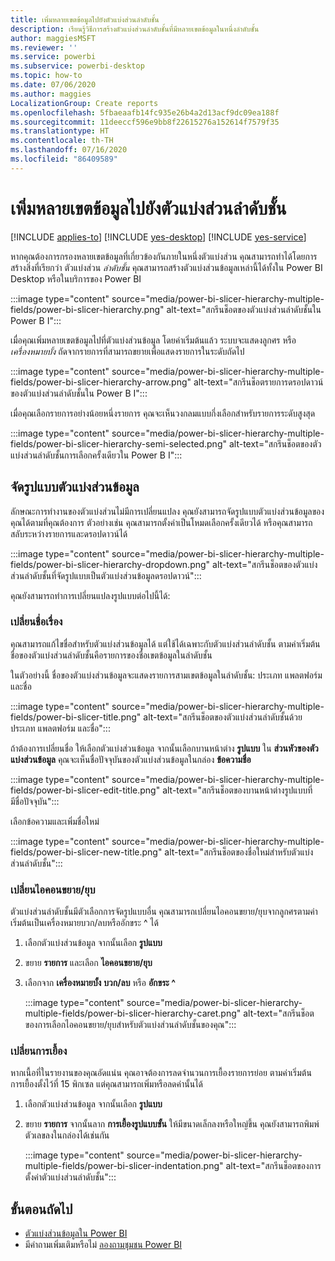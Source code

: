 ```yaml
---
title: เพิ่มหลายเขตข้อมูลไปยังตัวแบ่งส่วนลำดับชั้น
description: เรียนรู้วิธีการสร้างตัวแบ่งส่วนลำดับชั้นที่มีหลายเขตข้อมูลในหนึ่งลำดับชั้น
author: maggiesMSFT
ms.reviewer: ''
ms.service: powerbi
ms.subservice: powerbi-desktop
ms.topic: how-to
ms.date: 07/06/2020
ms.author: maggies
LocalizationGroup: Create reports
ms.openlocfilehash: 5fbaeaafb14fc935e26b4a2d13acf9dc09ea188f
ms.sourcegitcommit: 11deeccf596e9bb8f22615276a152614f7579f35
ms.translationtype: HT
ms.contentlocale: th-TH
ms.lasthandoff: 07/16/2020
ms.locfileid: "86409589"
---
```

# <a name="add-multiple-fields-to-a-hierarchy-slicer"></a>เพิ่มหลายเขตข้อมูลไปยังตัวแบ่งส่วนลำดับชั้น

[!INCLUDE [applies-to](../includes/applies-to.md)] [!INCLUDE [yes-desktop](../includes/yes-desktop.md)] [!INCLUDE [yes-service](../includes/yes-service.md)]

หากคุณต้องการกรองหลายเขตข้อมูลที่เกี่ยวข้องกันภายในหนึ่งตัวแบ่งส่วน คุณสามารถทำได้โดยการสร้างสิ่งที่เรียกว่า ตัวแบ่งส่วน *ลำดับชั้น* คุณสามารถสร้างตัวแบ่งส่วนข้อมูลเหล่านี้ได้ทั้งใน Power BI Desktop หรือในบริการของ Power BI

:::image type="content" source="media/power-bi-slicer-hierarchy-multiple-fields/power-bi-slicer-hierarchy.png" alt-text="สกรีนช็อตของตัวแบ่งส่วนลำดับชั้นใน Power B I":::

เมื่อคุณเพิ่มหลายเขตข้อมูลไปที่ตัวแบ่งส่วนข้อมูล โดยค่าเริ่มต้นแล้ว ระบบจะแสดงลูกศร หรือ *เครื่องหมายบั้ง* ถัดจากรายการที่สามารถขยายเพื่อแสดงรายการในระดับถัดไป

:::image type="content" source="media/power-bi-slicer-hierarchy-multiple-fields/power-bi-slicer-hierarchy-arrow.png" alt-text="สกรีนช็อตรายการดรอปดาวน์ของตัวแบ่งส่วนลำดับชั้นใน Power B I":::
 
 
เมื่อคุณเลือกรายการอย่างน้อยหนึ่งรายการ คุณจะเห็นวงกลมแบบกึ่งเลือกสำหรับรายการระดับสูงสุด
 
:::image type="content" source="media/power-bi-slicer-hierarchy-multiple-fields/power-bi-slicer-hierarchy-semi-selected.png" alt-text="สกรีนช็อตของตัวแบ่งส่วนลำดับชั้นการเลือกครั้งเดียวใน Power B I":::

## <a name="format-the-slicer"></a>จัดรูปแบบตัวแบ่งส่วนข้อมูล

ลักษณะการทำงานของตัวแบ่งส่วนไม่มีการเปลี่ยนแปลง คุณยังสามารถจัดรูปแบบตัวแบ่งส่วนข้อมูลของคุณได้ตามที่คุณต้องการ ตัวอย่างเช่น คุณสามารถตั้งค่าเป็นโหมดเลือกครั้งเดียวได้ หรือคุณสามารถสลับระหว่างรายการและดรอปดาวน์ได้ 

:::image type="content" source="media/power-bi-slicer-hierarchy-multiple-fields/power-bi-slicer-hierarchy-dropdown.png" alt-text="สกรีนช็อตของตัวแบ่งส่วนลำดับชั้นที่จัดรูปแบบเป็นตัวแบ่งส่วนข้อมูลดรอปดาวน์":::

คุณยังสามารถทำการเปลี่ยนแปลงรูปแบบต่อไปนี้ได้:

### <a name="change-the-title"></a>เปลี่ยนชื่อเรื่อง

คุณสามารถแก้ไขชื่อสำหรับตัวแบ่งส่วนข้อมูลได้ แต่ใช้ได้เฉพาะกับตัวแบ่งส่วนลำดับชั้น ตามค่าเริ่มต้น ชื่อของตัวแบ่งส่วนลำดับชั้นคือรายการของชื่อเขตข้อมูลในลำดับชั้น

ในตัวอย่างนี้ ชื่อของตัวแบ่งส่วนข้อมูลจะแสดงรายการสามเขตข้อมูลในลำดับชั้น: ประเภท แพลตฟอร์ม และชื่อ

:::image type="content" source="media/power-bi-slicer-hierarchy-multiple-fields/power-bi-slicer-title.png" alt-text="สกรีนช็อตของตัวแบ่งส่วนลำดับชั้นด้วยประเภท แพลตฟอร์ม และชื่อ":::

ถ้าต้องการเปลี่ยนชื่อ ให้เลือกตัวแบ่งส่วนข้อมูล จากนั้นเลือกบานหน้าต่าง **รูปแบบ** ใน **ส่วนหัวของตัวแบ่งส่วนข้อมูล** คุณจะเห็นชื่อปัจจุบันของตัวแบ่งส่วนข้อมูลในกล่อง **ข้อความชื่อ**

:::image type="content" source="media/power-bi-slicer-hierarchy-multiple-fields/power-bi-slicer-edit-title.png" alt-text="สกรีนช็อตของบานหน้าต่างรูปแบบที่มีชื่อปัจจุบัน":::

เลือกข้อความและเพิ่มชื่อใหม่

:::image type="content" source="media/power-bi-slicer-hierarchy-multiple-fields/power-bi-slicer-new-title.png" alt-text="สกรีนช็อตของชื่อใหม่สำหรับตัวแบ่งส่วนลำดับชั้น":::


### <a name="change-the-expandcollapse-icon"></a>เปลี่ยนไอคอนขยาย/ยุบ

ตัวแบ่งส่วนลำดับชั้นมีตัวเลือกการจัดรูปแบบอื่น คุณสามารถเปลี่ยนไอคอนขยาย/ยุบจากลูกศรตามค่าเริ่มต้นเป็นเครื่องหมายบวก/ลบหรืออักขระ ^ ได้

1. เลือกตัวแบ่งส่วนข้อมูล จากนั้นเลือก **รูปแบบ**
1. ขยาย **รายการ** และเลือก **ไอคอนขยาย/ยุบ**
1. เลือกจาก **เครื่องหมายบั้ง** **บวก/ลบ** หรือ **อักขระ ^**
 
    :::image type="content" source="media/power-bi-slicer-hierarchy-multiple-fields/power-bi-slicer-hierarchy-caret.png" alt-text="สกรีนช็อตของการเลือกไอคอนขยาย/ยุบสำหรับตัวแบ่งส่วนลำดับชั้นของคุณ":::
 
### <a name="change-the-indentation"></a>เปลี่ยนการเยื้อง

หากเนื้อที่ในรายงานของคุณอัดแน่น คุณอาจต้องการลดจำนวนการเยื้องรายการย่อย ตามค่าเริ่มต้น การเยื้องตั้งไว้ที่ 15 พิกเซล แต่คุณสามารถเพิ่มหรือลดค่านั้นได้ 

1. เลือกตัวแบ่งส่วนข้อมูล จากนั้นเลือก **รูปแบบ**
1. ขยาย **รายการ** จากนั้นลาก **การเยื้องรูปแบบขั้น** ให้มีขนาดเล็กลงหรือใหญ่ขึ้น คุณยังสามารถพิมพ์ตัวเลขลงในกล่องได้เช่นกัน

    :::image type="content" source="media/power-bi-slicer-hierarchy-multiple-fields/power-bi-slicer-indentation.png" alt-text="สกรีนช็อตของการตั้งค่าตัวแบ่งส่วนลำดับชั้น":::

## <a name="next-steps"></a>ขั้นตอนถัดไป

- [ตัวแบ่งส่วนข้อมูลใน Power BI](../visuals/power-bi-visualization-slicers.md)
- มีคำถามเพิ่มเติมหรือไม่ [ลองถามชุมชน Power BI](https://community.powerbi.com/)